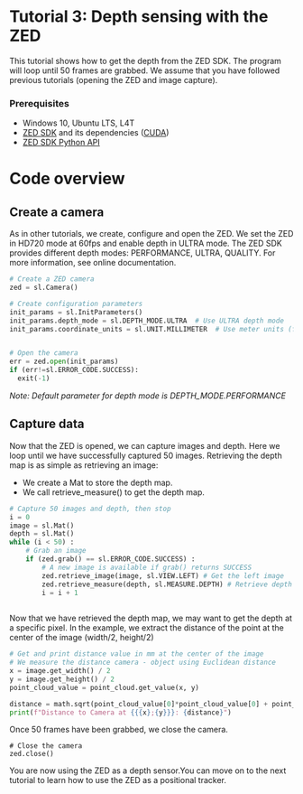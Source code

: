# Tutorial 3: Depth sensing with the ZED

This tutorial shows how to get the depth from the ZED SDK. The program will loop until 50 frames are grabbed.
We assume that you have followed previous tutorials (opening the ZED and image capture).

### Prerequisites

- Windows 10, Ubuntu LTS, L4T
- [ZED SDK](https://www.stereolabs.com/developers/) and its dependencies ([CUDA](https://developer.nvidia.com/cuda-downloads))
- [ZED SDK Python API](https://www.stereolabs.com/docs/app-development/python/install/)

# Code overview
## Create a camera

As in other tutorials, we create, configure and open the ZED.
We set the ZED in HD720 mode at 60fps and enable depth in ULTRA mode. The ZED SDK provides different depth modes: PERFORMANCE, ULTRA, QUALITY. For more information, see online documentation.

```python
# Create a ZED camera
zed = sl.Camera()

# Create configuration parameters
init_params = sl.InitParameters()
init_params.depth_mode = sl.DEPTH_MODE.ULTRA  # Use ULTRA depth mode
init_params.coordinate_units = sl.UNIT.MILLIMETER  # Use meter units (for depth measurements)


# Open the camera
err = zed.open(init_params)
if (err!=sl.ERROR_CODE.SUCCESS):
  exit(-1)
```

<i>Note: Default parameter for depth mode is DEPTH_MODE.PERFORMANCE </i>

## Capture data

Now that the ZED is opened, we can capture images and depth. Here we loop until we have successfully captured 50 images.
Retrieving the depth map is as simple as retrieving an image:
* We create a Mat to store the depth map.
* We call retrieve_measure() to get the depth map.

```python
# Capture 50 images and depth, then stop
i = 0
image = sl.Mat()
depth = sl.Mat()
while (i < 50) :
    # Grab an image
    if (zed.grab() == sl.ERROR_CODE.SUCCESS) :
        # A new image is available if grab() returns SUCCESS
        zed.retrieve_image(image, sl.VIEW.LEFT) # Get the left image
        zed.retrieve_measure(depth, sl.MEASURE.DEPTH) # Retrieve depth Mat. Depth is aligned on the left image
        i = i + 1
    

```


Now that we have retrieved the depth map, we may want to get the depth at a specific pixel. 
In the example, we extract the distance of the point at the center of the image (width/2, height/2)

```python
# Get and print distance value in mm at the center of the image
# We measure the distance camera - object using Euclidean distance
x = image.get_width() / 2
y = image.get_height() / 2
point_cloud_value = point_cloud.get_value(x, y)

distance = math.sqrt(point_cloud_value[0]*point_cloud_value[0] + point_cloud_value[1]*point_cloud_value[1] + point_cloud_value[2]*point_cloud_value[2])
print(f"Distance to Camera at {{{x};{y}}}: {distance}")
```

Once 50 frames have been grabbed, we close the camera.

```
# Close the camera
zed.close()
```

You are now using the ZED as a depth sensor.You can move on to the next tutorial to learn how to use the ZED as a positional tracker.


